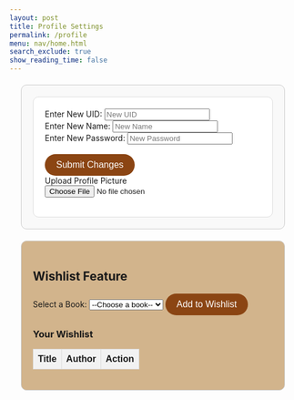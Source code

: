 ```yaml
---
layout: post
title: Profile Settings
permalink: /profile
menu: nav/home.html
search_exclude: true
show_reading_time: false
---
```

<div class="profile-container">
 <div class="card">
   <form id="profileForm">
     <div>
       <label for="newUid">Enter New UID:</label>
       <input type="text" id="newUid" placeholder="New UID">
     </div>
     <div>
       <label for="newName">Enter New Name:</label>
       <input type="text" id="newName" placeholder="New Name">
     </div>
      <div>
       <label for="newPassword">Enter New Password:</label>
       <input type="text" id="newPassword" placeholder="New Password">
     </div>
     <br>
     <button type="button" id="submitProfileChanges">Submit Changes</button>
     <br>
     <label for="profilePicture" class="file-icon"> Upload Profile Picture <i class="fas fa-upload"></i> <!-- Replace this with your desired icon -->
     </label>
     <input type="file" id="profilePicture" accept="image/*" onchange="saveProfilePicture()">
     <div class="image-container" id="profileImageBox">
         <!-- Profile picture will be displayed here -->
     </div>
     <p id="profile-message" style="color: red;"></p>
   </form>
 </div>
</div>

<div class="wishlist-container">
  <h2>Wishlist Feature</h2>
  <div>
    <label for="bookDropdown">Select a Book: </label>
    <select id="bookDropdown">
      <option value="">--Choose a book--</option>
    </select>
    <button id="addToWishlistButton">Add to Wishlist</button>
  </div>
  <div>
    <h3>Your Wishlist</h3>
    <table id="wishlistTable">
      <thead>
        <tr>
          <th>Title</th>
          <th>Author</th>
          <th>Action</th>
        </tr>
      </thead>
      <tbody id="wishlist"></tbody>
    </table>
    <p id="wishlistMessage" style="color: green;"></p>
  </div>
</div>

<script type="module">
// Import fetchOptions from config.js
import {pythonURI, fetchOptions } from '{{site.baseurl}}/assets/js/api/config.js';
// Import functions from config.js
import { putUpdate, postUpdate, deleteData, logoutUser } from "{{site.baseurl}}/assets/js/api/profile.js";

// Function to update table with fetched data
function updateTableWithData(data) {
   const tableBody = document.getElementById('profileResult');
   tableBody.innerHTML = '';

   data.sections.forEach((section, index) => {
       const tr = document.createElement('tr');
       const themeCell = document.createElement('td');
       const nameCell = document.createElement('td');

       themeCell.textContent = section.theme;
       nameCell.textContent = section.name;

       const trashIcon = document.createElement('i');
       trashIcon.className = 'fas fa-trash-alt trash-icon';
       trashIcon.style.marginLeft = '10px';
       themeCell.appendChild(trashIcon);

       trashIcon.addEventListener('click', async function (event) {
           event.preventDefault();
           const URL = pythonURI + "/api/user/section";
           // Remove the row from the table
           tr.remove();

           const options = {
               URL,
               body: { sections: [section.theme] },
               message: 'profile-message',
           };

           try {
               await deleteData(options);
           } catch (error) {
               document.getElementById('profile-message').textContent = 'Error deleting section: ' + error.message;
           }
       });

      yearCell.classList.add('editable'); // Make year cell editable
      yearCell.innerHTML = `${section.year} <i class="fas fa-pencil-alt edit-icon" style="margin-left: 10px;"></i>`;

       // Make the year cell editable
       yearCell.addEventListener('click', function () {
           const input = document.createElement('input');
           input.type = 'text';
           input.value = section.year;
           input.className = 'edit-input';
           yearCell.innerHTML = '';
           yearCell.appendChild(input);

           input.focus();

           input.addEventListener('blur', async function () {
               const newYear = input.value;
               const URL = pythonURI + "/api/user/section";
               const options = {
                   URL,
                   body: { section: { theme: section.theme, year: newYear } },
                   message: 'profile-message',
               };

               try {
                   await putUpdate(options);
               } catch (error) {
                   document.getElementById('profile-message').textContent = 'Error updating year: ' + error.message;
               }

               yearCell.textContent = newYear;
           });

           input.addEventListener('keydown', function (event) {
               if (event.key === 'Enter') {
                   input.blur();
               }
           });
       });
       tr.appendChild(themeCell);
       tr.appendChild(nameCell);

       tableBody.appendChild(tr);
   });

}

// Function to fetch user profile data
async function fetchUserProfile() {
    const URL = pythonURI + "/api/id/pfp"; // Endpoint to fetch user profile data

    try {
        const response = await fetch(URL, fetchOptions);
        if (!response.ok) {
            throw new Error(`Failed to fetch user profile: ${response.status}`);
        }

        const profileData = await response.json();
        displayUserProfile(profileData);
    } catch (error) {
        // Handle error display or fallback mechanism
    }
}

// Function to display user profile data
function displayUserProfile(profileData) {
    const profileImageBox = document.getElementById('profileImageBox');
    if (profileData.pfp) {
        const img = document.createElement('img');
        img.src = `data:image/jpeg;base64,${profileData.pfp}`;
        img.alt = 'Profile Picture';
        profileImageBox.innerHTML = ''; // Clear existing content
        profileImageBox.appendChild(img); // Append new image element
    } else {
        profileImageBox.innerHTML = '<p>No profile picture available.</p>';
    }

    // Display other profile information as needed
    // Example: Update HTML elements with profileData.username, profileData.email
}

// Function to save profile picture
window.saveProfilePicture = async function () {

    const fileInput = document.getElementById('profilePicture');
    const file = fileInput.files[0];
    if (file) {
        const reader = new FileReader();
        reader.onload = function() {
            const profileImageBox = document.getElementById('profileImageBox');
            profileImageBox.innerHTML = `<img src="${reader.result}" alt="Profile Picture">`;
        };
        reader.readAsDataURL(file);
    }

    if (!file) return;

    try {
        const base64String = await convertToBase64(file);
        await sendProfilePicture(base64String);
    } catch (error) {
        // Handle error display or fallback mechanism
    }
}

// Function to convert file to base64
async function convertToBase64(file) {
    return new Promise((resolve, reject) => {
        const reader = new FileReader();
        reader.onload = () => resolve(reader.result.split(',')[1]); // Remove the prefix part of the result
        reader.onerror = error => reject(error);
        reader.readAsDataURL(file);
    });
}

// Function to send profile picture to server
async function sendProfilePicture(base64String) {
   const URL = pythonURI + "/api/id/pfp"; // Adjust endpoint as needed

   // Create options object for PUT request
   const options = {
       URL,
       body: { pfp: base64String },
       message: 'profile-message', // Adjust the message area as needed
       callback: () => {
           // Handle success response as needed
       }
   };

   try {
       await putUpdate(options);
   } catch (error) {
       document.getElementById('profile-message').textContent = 'Error uploading profile picture: ' + error.message;
   }
}

// Function to update UI with new UID and change placeholder
window.updateUidField = function(newUid) {
  const uidInput = document.getElementById('newUid');
  uidInput.value = newUid;
  uidInput.placeholder = newUid;
}

// Function to update UI with new Name and change placeholder
window.updateNameField = function(newName) {
  const nameInput = document.getElementById('newName');
  nameInput.value = newName;
  nameInput.placeholder = newName;
}

// Function to change UID
window.changeUid = async function(uid) {
   if (uid) {
       const URL = pythonURI + "/api/user"; // Adjusted endpoint

       const options = {
           URL,
           body: { uid },
           message: 'uid-message', // Adjust the message area as needed
           callback: () => {
               window.updateUidField(uid);
           }
       };

       try {
           await putUpdate(options);
       } catch (error) {
           document.getElementById('uid-message').textContent = 'Error updating UID: ' + error.message;
       }
   }
}

window.changePassword = async function(password) {
   if (password) {
       const URL = pythonURI + "/api/user"; // Adjusted endpoint

       const options = {
           URL,
           body: { password },
           message: 'password-message', // Adjust the message area as needed
           callback: () => {
               // Handle success response as needed
           }
       };

       try {
           await putUpdate(options);
       } catch (error) {
           document.getElementById('password-message').textContent = 'Error updating password: ' + error.message;
       }
   }
}

// Function to change Name
window.changeName = async function(name) {
   if (name) {
       const URL = pythonURI + "/api/user";
       const options = {
           URL,
           body: { name },
           message: 'name-message',
           callback: () => {
               window.updateNameField(name);
           }
       };
       try {
           await putUpdate(options);
       } catch (error) {
           document.getElementById('name-message').textContent = 'Error updating Name: ' + error.message;
       }
   }
}

// Event listener to trigger updateUid function when UID field is changed
document.getElementById('newUid').addEventListener('change', function() {
    const uid = this.value;
    window.changeUid(uid);

});

// Event listener to trigger updateName function when Name field is changed
document.getElementById('newName').addEventListener('change', function() {
    const name = this.value;
    window.changeName(name);

});

document.getElementById('newPassword').addEventListener('change', function() {
    const password = this.value;
    window.changePassword(password);

});

// Function to fetch Name from backend
window.fetchName = async function() {
    const URL = pythonURI + "/api/user"; // Adjusted endpoint

    try {
        const response = await fetch(URL, fetchOptions);
        if (!response.ok) {
            throw new Error(`Failed to fetch Name: ${response.status}`);
        }

        const data = await response.json();
        return data.name;
    } catch (error) {
        return null;
    }
};

// Function to set placeholders for UID and Name
window.setPlaceholders = async function() {
    const uidInput = document.getElementById('newUid');
    const nameInput = document.getElementById('newName');

    try {
        const uid = await window.fetchUid();
        const name = await window.fetchName();

        if (uid !== null) {
            uidInput.placeholder = uid;
        }
        if (name !== null) {
            nameInput.placeholder = name;
        }
    } catch (error) {
    }
};

// Function to handle profile changes submission
document.getElementById('submitProfileChanges').addEventListener('click', async function () {
  const uid = document.getElementById('newUid').value;
  const password = document.getElementById('newPassword').value;

  if (uid) {
    await window.changeUid(uid);
  }

  if (password) {
    await window.changePassword(password);
  }

  alert("Profile changes submitted successfully!");
  window.location.href = '/bookworms/login';
});

// Call and initializeProfileSetup when DOM content is loaded
document.addEventListener('DOMContentLoaded', async function () {
    try {
        await fetchUserProfile(); // Fetch user profile data
        await setPlaceholders();
    } catch (error) {
        // Handle initialization error gracefully
    }
});

let predefinedBooks = []; // Declare predefinedBooks
let userWishlist = []; // Declare userWishlist

// Fetch predefined books for the dropdown
async function fetchPredefinedBooks() {
  const URL = `${pythonURI}/api/wishlist/books`;
  try {
    const response = await fetch(URL, fetchOptions);
    if (!response.ok) {
      throw new Error(`Failed to fetch predefined books: ${response.status}`);
    }
    return await response.json();
  } catch (error) {
    return [];
  }
}

// Populate the dropdown with predefined books
function populateBookDropdown(books) {
  const dropdown = document.getElementById('bookDropdown');
  if (!dropdown) return; // Ensure the element exists
  dropdown.innerHTML = '<option value="">Select a book</option>';
  books.forEach((book) => {
    const option = document.createElement('option');
    option.value = book.id;
    option.textContent = book.title;
    dropdown.appendChild(option);
  });
}

// Fetch the wishlist
async function fetchWishlist() {
  const URL = `${pythonURI}/api/wishlist/`;
  try {
    const response = await fetch(URL, fetchOptions);
    if (!response.ok) {
      throw new Error(`Failed to fetch wishlist: ${response.status}`);
    }
    return await response.json();
  } catch (error) {
    return [];
  }
}

// Add a book to the wishlist
async function addBookToWishlist() {
  const dropdown = document.getElementById('bookDropdown');
  const selectedOption = dropdown.options[dropdown.selectedIndex];
  const bookId = selectedOption.value;

  if (!bookId) {
    document.getElementById('profile-message').textContent = 'Please select a book.';
    return;
  }

  const URL = `${pythonURI}/api/wishlist/`;
  const body = {
    book_id: parseInt(bookId), // Ensure it's an integer
  };

  try {
    const response = await fetch(URL, {
      ...fetchOptions,
      method: 'POST',
      body: JSON.stringify(body),
    });

    if (!response.ok) {
      const errorData = await response.json();
      throw new Error(errorData.error || `Failed to add book to wishlist: ${response.status}`);
    }

    document.getElementById('profile-message').textContent = 'Book added successfully!';
    userWishlist = await fetchWishlist(); // Refresh the wishlist after adding a book
    displayWishlist();
  } catch (error) {
    document.getElementById('profile-message').textContent = `Error: ${error.message}`;
  }
}

// Delete a book from the wishlist
async function deleteBookFromWishlist(bookId) {
  const URL = `${pythonURI}/api/wishlist/${bookId}`;
  try {
    const response = await fetch(URL, {
      ...fetchOptions,
      method: 'DELETE',
    });

    if (!response.ok) {
      const errorData = await response.json();
      throw new Error(errorData.error || `Failed to delete book: ${response.status}`);
    }

    document.getElementById('profile-message').textContent = 'Book deleted successfully!';
    userWishlist = await fetchWishlist(); // Refresh the wishlist after deletion
    displayWishlist();
  } catch (error) {
    document.getElementById('profile-message').textContent = `Error: ${error.message}`;
  }
}

// Display the wishlist
function displayWishlist() {
  const wishlistContainer = document.getElementById('wishlist');
  if (!wishlistContainer) return; // Ensure the element exists
  wishlistContainer.innerHTML = '';

  if (userWishlist.length === 0) {
    const emptyMessage = document.createElement('p');
    emptyMessage.textContent = 'No books in the wishlist.';
    wishlistContainer.appendChild(emptyMessage);
  } else {
    userWishlist.forEach((book) => {
      const tr = document.createElement('tr');
      const titleCell = document.createElement('td');
      const authorCell = document.createElement('td');
      const actionCell = document.createElement('td');

      titleCell.textContent = book.title;
      authorCell.textContent = book.author;

      const deleteButton = document.createElement('button');
      deleteButton.textContent = 'Delete';
      deleteButton.className = 'delete-btn';
      deleteButton.onclick = () => deleteBookFromWishlist(book.id);

      actionCell.appendChild(deleteButton);
      tr.appendChild(titleCell);
      tr.appendChild(authorCell);
      tr.appendChild(actionCell);
      wishlistContainer.appendChild(tr);
    });
  }
}

// Attach functions to the global window object
window.addBookToWishlist = addBookToWishlist;
window.deleteBookFromWishlist = deleteBookFromWishlist;

// Initialize the page
document.addEventListener('DOMContentLoaded', async () => {
  try {
    predefinedBooks = await fetchPredefinedBooks();
    populateBookDropdown(predefinedBooks);

    userWishlist = await fetchWishlist();
    displayWishlist();
  } catch (error) {
    document.getElementById('profile-message').textContent = `Initialization error: ${error.message}`;
  }
});

// Add event listener to the "Add to Wishlist" button
document.getElementById('addToWishlistButton').addEventListener('click', addBookToWishlist);

</script>

<style>
  /* General Container Styling */
  .profile-container, .wishlist-container {
    margin: 20px;
    padding: 20px;
    border: 1px solid #ccc;
    border-radius: 10px;
    background-color: #f9f9f9;
  }

  .wishlist-container {
    background-color: #d2b48c; /* Light brown */
  }

  /* Card Styling */
  .card {
    padding: 20px;
    border: 1px solid #ddd;
    border-radius: 10px;
    background-color: #fff;
  }

  /* Button Styling */
  button {
    padding: 10px 20px;
    border: none;
    border-radius: 25px;
    background-color: #8b4513; /* Solid brown */
    color: white;
    font-size: 1rem;
    cursor: pointer;
    transition: all 0.3s ease;
  }

  button:hover {
    background-color: #deb887; /* Light brown */
    transform: scale(1.05);
  }

  button.delete-btn {
    background-color: #b22222; /* Solid red for delete */
  }

  button.delete-btn:hover {
    background-color: #ff6347; /* Light red */
  }

  /* Table Styling */
  .wishlist-container table {
    width: 100%;
    border-collapse: collapse;
    font-family: Arial, sans-serif; /* Updated font for better readability */
  }

  .wishlist-container th, .wishlist-container td {
    border: 1px solid #ddd;
    padding: 8px;
    text-align: left;
    background-color: #f2f2f2; /* Set background color for all cells */
  }

  .wishlist-container th {
    background-color: #f2f2f2;
  }
</style>